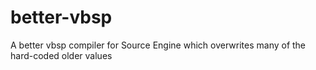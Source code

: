 # better-vbsp
A better vbsp compiler for Source Engine which overwrites many of the hard-coded older values
